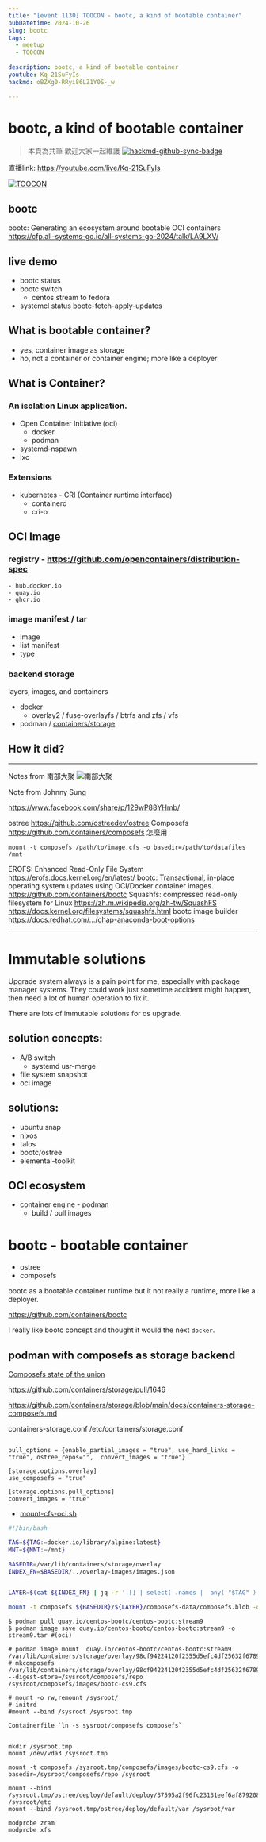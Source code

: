 ```yaml
---
title: "[event 1130] TOOCON - bootc, a kind of bootable container"
pubDatetime: 2024-10-26
slug: bootc
tags:
  - meetup
  - TOOCON
  
description: bootc, a kind of bootable container
youtube: Kq-21SuFyIs
hackmd: oBZXg0-RRyi86LZ1Y0S-_w

---
```

# bootc, a kind of bootable container

> 本頁為共筆 歡迎大家一起維護
> [![hackmd-github-sync-badge](https://hackmd.io/oBZXg0-RRyi86LZ1Y0S-_w/badge)](https://hackmd.io/oBZXg0-RRyi86LZ1Y0S-_w)


直播link:
https://youtube.com/live/Kq-21SuFyIs

[![TOOCON](https://img.youtube.com/vi/Kq-21SuFyIs/0.jpg)](https://www.youtube.com/watch?v=Kq-21SuFyIs)


## bootc
bootc: Generating an ecosystem around bootable OCI containers
https://cfp.all-systems-go.io/all-systems-go-2024/talk/LA9LXV/

## live demo

* bootc status
* bootc switch
    * centos stream to fedora
* systemcl status bootc-fetch-apply-updates




## What is bootable container?
- yes, container image as storage
- no, not a container or container engine; more like a deployer


## What is Container?

### An isolation Linux application.

- Open Container Initiative (oci)
    - docker
    - podman
- systemd-nspawn
- lxc

### Extensions
- kubernetes - CRI (Container runtime interface)
    - containerd
    - cri-o

## OCI Image
### registry - https://github.com/opencontainers/distribution-spec
    - hub.docker.io
	- quay.io
    - ghcr.io
### image manifest / tar
- image
- list manifest
- type

### backend storage
layers, images, and containers

- docker
    - overlay2 / fuse-overlayfs	/ btrfs and zfs / vfs
- podman / [containers/storage](https://github.com/containers/storage/)


## How it did? 






----


Notes from 南部大聚
![南部大聚](https://scontent.fkhh1-1.fna.fbcdn.net/v/t39.30808-6/457450032_8585416838135432_237796828426830138_n.jpg?stp=cp6_dst-jpg_s720x720&_nc_cat=106&ccb=1-7&_nc_sid=aa7b47&_nc_ohc=F9z1-FoI7agQ7kNvgHuorkA&_nc_zt=23&_nc_ht=scontent.fkhh1-1.fna&_nc_gid=AADhgBnfwsCDBbBcA1-vLpw&oh=00_AYBS2Iep2uCrZUQOdtlhaMi_52NKMhXbE30HQpTPeNgubA&oe=672623B1)

Note from Johnny Sung

https://www.facebook.com/share/p/129wP88YHmb/


ostree
https://github.com/ostreedev/ostree
Composefs
https://github.com/containers/composefs
怎麼用
```
mount -t composefs /path/to/image.cfs -o basedir=/path/to/datafiles /mnt
```
EROFS: Enhanced Read-Only File System
https://erofs.docs.kernel.org/en/latest/
bootc: Transactional, in-place operating system updates using OCI/Docker container images.
https://github.com/containers/bootc
Squashfs: compressed read-only filesystem for Linux
https://zh.m.wikipedia.org/zh-tw/SquashFS
https://docs.kernel.org/filesystems/squashfs.html
bootc image builder
https://docs.redhat.com/.../chap-anaconda-boot-options

---




# Immutable solutions

Upgrade system always is a pain point for me, especially with package manager systems.
They could work just sometime accident might happen, then need a lot of human operation to fix it.

There are lots of immutable solutions for os upgrade.

## solution concepts:
- A/B switch
  -  systemd usr-merge
- file system snapshot
- oci image

## solutions:
- ubuntu snap
- nixos
- talos
- bootc/ostree
- elemental-toolkit

## OCI ecosystem

- container engine - podman
  - build / pull images

# bootc - bootable container


- ostree
- composefs

bootc as a bootable container runtime but it not really a runtime, more like a deployer.

https://github.com/containers/bootc

I really like bootc concept and thought it would the next `docker`.


## podman with composefs as storage backend

[Composefs state of the union](https://blogs.gnome.org/alexl/2023/07/11/composefs-state-of-the-union/)

https://github.com/containers/storage/pull/1646


https://github.com/containers/storage/blob/main/docs/containers-storage-composefs.md

containers-storage.conf /etc/containers/storage.conf

```

pull_options = {enable_partial_images = "true", use_hard_links = "true", ostree_repos="",  convert_images = "true"}

[storage.options.overlay]
use_composefs = "true"

```

```
[storage.options.pull_options]
convert_images = "true"
```

* [mount-cfs-oci.sh](/assets/mount-cfs-oci.sh)

```bash
#!/bin/bash

TAG=${TAG:=docker.io/library/alpine:latest} 
MNT=${MNT:=/mnt}

BASEDIR=/var/lib/containers/storage/overlay
INDEX_FN=$BASEDIR/../overlay-images/images.json


LAYER=$(cat ${INDEX_FN} | jq -r '.[] | select( .names |  any( "$TAG" ) )  | .layer')

mount -t composefs ${BASEDIR}/${LAYER}/composefs-data/composefs.blob -o basedir=${BASEDIR} $MNT
```


```
$ podman pull quay.io/centos-bootc/centos-bootc:stream9
$ podman image save quay.io/centos-bootc/centos-bootc:stream9 -o stream9.tar #(oci)

# podman image mount  quay.io/centos-bootc/centos-bootc:stream9
/var/lib/containers/storage/overlay/98cf94224120f2355d5efc4df25632f6789c3b251f52cc0893562f959d72a7f6/merged
# mkcomposefs /var/lib/containers/storage/overlay/98cf94224120f2355d5efc4df25632f6789c3b251f52cc0893562f959d72a7f6/merged --digest-store=/sysroot/composefs/repo /sysroot/composefs/images/bootc-cs9.cfs

# mount -o rw,remount /sysroot/
# initrd
#mount --bind /sysroot /sysroot.tmp

Containerfile `ln -s sysroot/composefs composefs`


mkdir /sysroot.tmp
mount /dev/vda3 /sysroot.tmp

mount -t composefs /sysroot.tmp/composefs/images/bootc-cs9.cfs -o basedir=/sysroot/composefs/repo /sysroot

mount --bind /sysroot.tmp/ostree/deploy/default/deploy/37595a2f96fc23131eef6af87920858e6eecc4de5540ef3278aa7e184c7d4d5c.0/etc /sysroot/etc
mount --bind /sysroot.tmp/ostree/deploy/default/var /sysroot/var

modprobe zram
modprobe xfs
```

